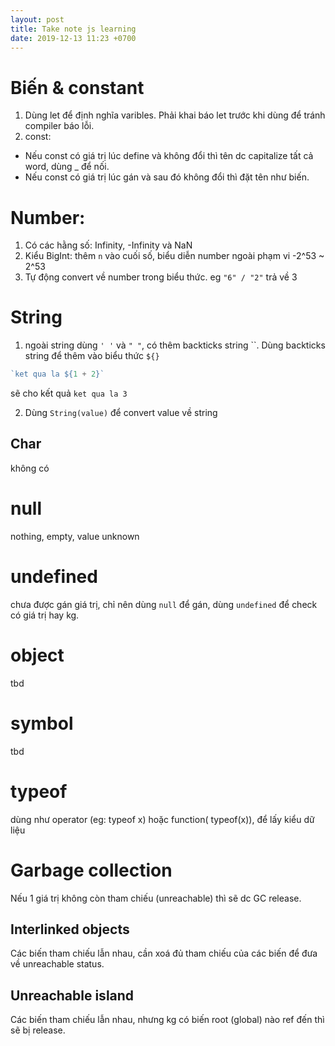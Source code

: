 ```yaml
---
layout: post
title: Take note js learning
date: 2019-12-13 11:23 +0700
---
```

# Biến & constant
1. Dùng let để định nghĩa varibles. Phải khai báo let trước khi dùng để tránh compiler báo lỗi.
2. const: 
+ Nếu const có giá trị lúc define và không đổi thì tên dc capitalize tất cả word, dùng _ để nối.
+ Nếu const  có giá trị lúc gán và sau đó không đổi thì đặt tên như biến.

# Number:
1. Có các hằng số: Infinity, -Infinity và NaN
2. Kiểu BigInt: thêm `n` vào cuối số, biểu diễn number ngoài phạm vi -2^53 ~ 2^53 
3. Tự động convert về number trong biểu thức. eg `"6" / "2"` trả về 3

# String
1. ngoài string dùng `' '` và `" "`, có thêm backticks string ``. Dùng backticks string để thêm vào biểu thức `${}`

```js
`ket qua la ${1 + 2}`
```
sẽ cho kết quả  `ket qua la 3`

2. Dùng `String(value)` để convert value về string

## Char
không có 

# null
nothing, empty, value unknown

# undefined
chưa được gán giá trị, chỉ nên dùng `null` để gán, dùng `undefined` để check có giá trị hay kg.

# object
tbd
# symbol 
tbd
# typeof 
dùng như operator (eg: typeof x) hoặc function( typeof(x)), để lấy kiểu dữ liệu


# Garbage collection
Nếu 1 giá trị không còn tham chiếu (unreachable) thì sẽ dc GC release.
## Interlinked objects
Các biến tham chiếu lẫn nhau, cần xoá đủ tham chiếu của các biến để đưa về unreachable status.
## Unreachable island
Các biến tham chiếu lẫn nhau, nhưng kg có biến root (global) nào ref đến thì sẽ bị release.